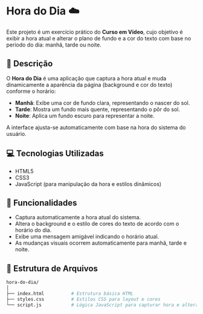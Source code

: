 # Hora do Dia ☁️

Este projeto é um exercício prático do **Curso em Vídeo**, cujo objetivo é exibir a hora atual e alterar o plano de fundo e a cor do texto com base no período do dia: manhã, tarde ou noite.

## 📝 Descrição

O **Hora do Dia** é uma aplicação que captura a hora atual e muda dinamicamente a aparência da página (background e cor do texto) conforme o horário:

- **Manhã**: Exibe uma cor de fundo clara, representando o nascer do sol.
- **Tarde**: Mostra um fundo mais quente, representando o pôr do sol.
- **Noite**: Aplica um fundo escuro para representar a noite.

A interface ajusta-se automaticamente com base na hora do sistema do usuário.

## 💻 Tecnologias Utilizadas

- HTML5
- CSS3
- JavaScript (para manipulação da hora e estilos dinâmicos)

## 🚀 Funcionalidades

- Captura automaticamente a hora atual do sistema.
- Altera o background e o estilo de cores do texto de acordo com o horário do dia.
- Exibe uma mensagem amigável indicando o horário atual.
- As mudanças visuais ocorrem automaticamente para manhã, tarde e noite.

## 📂 Estrutura de Arquivos

```bash
hora-do-dia/
│
├── index.html          # Estrutura básica HTML
├── styles.css          # Estilos CSS para layout e cores
└── script.js           # Lógica JavaScript para capturar hora e alterar estilos
